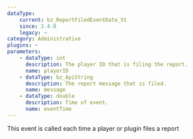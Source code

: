 ```yaml
---
dataType:
    current: bz_ReportFiledEventData_V1
    since: 2.4.0
    legacy: ~
category: Administrative
plugins: ~
parameters:
    - dataType: int
      description: The player ID that is filing the report.
      name: playerID
    - dataType: bz_ApiString
      description: The report message that is filed.
      name: message
    - dataType: double
      description: Time of event.
      name: eventTime
---
```


This event is called each time a player or plugin files a report

